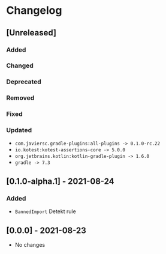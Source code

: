 # Changelog

## [Unreleased]

### Added

### Changed

### Deprecated

### Removed

### Fixed

### Updated

- `com.javiersc.gradle-plugins:all-plugins -> 0.1.0-rc.22`
- `io.kotest:kotest-assertions-core -> 5.0.0`
- `org.jetbrains.kotlin:kotlin-gradle-plugin -> 1.6.0`
- `gradle -> 7.3`

## [0.1.0-alpha.1] - 2021-08-24

### Added

- `BannedImport` Detekt rule

## [0.0.0] - 2021-08-23

- No changes
